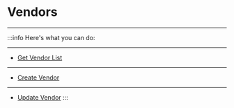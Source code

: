 # Vendors
---
:::info Here's what you can do:

---
- [Get Vendor List](./get-vendor-list/)
---
- [Create Vendor](./create-vendor/)
---
- [Update Vendor](./update-vendor/)
:::